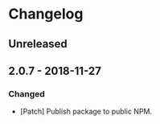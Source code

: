 # Changelog

## Unreleased

## 2.0.7 - 2018-11-27

### Changed

-   [Patch] Publish package to public NPM.
